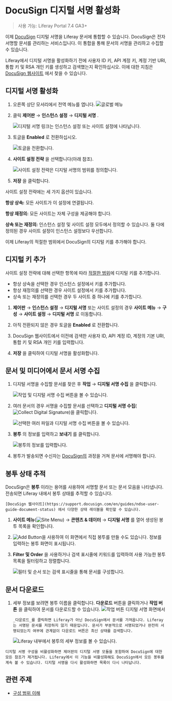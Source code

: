 # DocuSign 디지털 서명 활성화

> 사용 가능: Liferay Portal 7.4 GA3+

이제 [DocuSign](https://www.docusign.com/) 디지털 서명을 Liferay 문서에 통합할 수 있습니다. DocuSign은 전자 서명할 문서를 관리하는 서비스입니다. 이 통합을 통해 문서의 서명을 관리하고 수집할 수 있습니다.

Liferay에서 디지털 서명을 활성화하기 전에 사용자 ID 키, API 계정 키, 계정 기반 URI, 통합 키 및 RSA 개인 키를 생성하고 검색했는지 확인하십시오. 이에 대한 지침은 [DocuSign 웹사이트](https://support.docusign.com/en/guides/ndse-admin-guide-api-and-keys) 에서 찾을 수 있습니다.

## 디지털 서명 활성화

1. 오른쪽 상단 모서리에서 전역 메뉴를 엽니다. ![글로벌 메뉴](../../../images/icon-applications-menu.png)

1. 클릭 **제어판** &rarr; **인스턴스 설정** &rarr; **디지털 서명** .

    ![디지털 서명 링크는 인스턴스 설정 또는 사이트 설정에 나타납니다.](./enabling-docusign-digital-signatures/images/01.png)

1. 토글을 **Enabled** 로 전환하십시오.

    ![토글을 전환합니다.](./enabling-docusign-digital-signatures/images/02.png)

1. **사이트 설정 전략** 을 선택합니다(아래 참조).

    ![사이트 설정 전략은 디지털 서명의 범위를 정의합니다.](./enabling-docusign-digital-signatures/images/03.png)

1. **저장** 을 클릭합니다.

사이트 설정 전략에는 세 가지 옵션이 있습니다.

**항상 상속:** 모든 사이트가 이 설정에 연결됩니다.

**항상 재정의:** 모든 사이트는 자체 구성을 제공해야 합니다.

**상속 또는 재정의:** 인스턴스 설정 및 사이트 설정 모두에서 정의할 수 있습니다. 둘 다에 정의된 경우 사이트 설정이 인스턴스 설정보다 우선합니다.

이제 Liferay의 적절한 범위에서 DocuSign의 디지털 키를 추가해야 합니다.

## 디지털 키 추가

사이트 설정 전략에 대해 선택한 항목에 따라 [적절한 범위](../../../system-administration/configuring-liferay/understanding-configuration-scope.md)에 디지털 키를 추가합니다.

- 항상 상속을 선택한 경우 인스턴스 설정에서 키를 추가합니다.
- 항상 재정의를 선택한 경우 사이트 설정에서 키를 추가합니다.
- 상속 또는 재정의를 선택한 경우 두 사이트 중 하나에 키를 추가합니다.

1. **제어판** &rarr; **인스턴스 설정** &rarr; **디지털 서명** 또는 사이트 설정의 경우 **사이트 메뉴** &rarr; **구성** &rarr; **사이트 설정** &rarr; **디지털 서명** 로 이동합니다.

1. 아직 전환되지 않은 경우 토글을 **Enabled** 로 전환합니다.

1. DocuSign 웹사이트에서 이전에 검색한 사용자 ID, API 계정 ID, 계정의 기본 URI, 통합 키 및 RSA 개인 키를 입력합니다.

1. **저장** 을 클릭하여 디지털 서명을 활성화합니다.

## 문서 및 미디어에서 문서 서명 수집

1. 디지털 서명을 수집할 문서를 찾은 후 **작업** &rarr; **디지털 서명 수집** 을 클릭합니다.

    ![작업 및 디지털 서명 수집 버튼을 볼 수 있습니다.](./enabling-docusign-digital-signatures/images/04.png)

1. 여러 문서의 경우 서명을 수집할 문서를 선택하고 **디지털 서명 수집**(![Collect Digital Signature](../../../images/icon-digital-signature.png))을 클릭합니다.

   ![선택한 여러 파일과 디지털 서명 수집 버튼을 볼 수 있습니다.](./enabling-docusign-digital-signatures/images/05.png)

1. **봉투** 의 정보를 입력하고 **보내기** 를 클릭합니다.

    ![봉투의 정보를 입력합니다.](./enabling-docusign-digital-signatures/images/06.png)

1. 봉투가 발송되면 수신자는 [DocuSign의](https://www.docusign.com/products/electronic-signature/how-docusign-works) 과정을 거쳐 문서에 서명해야 합니다.

## 봉투 상태 추적

DocuSign은 **봉투** 이라는 용어를 사용하여 서명할 문서 또는 문서 모음을 나타냅니다. 전송되면 Liferay 내에서 봉투 상태를 추적할 수 있습니다.

```{tip}
[DocuSign 웹사이트](https://support.docusign.com/en/guides/ndse-user-guide-document-status) 에서 다양한 상태 레이블을 확인할 수 있습니다. 
```

1. **사이트 메뉴**(![Site Menu](../../../images/icon-menu.png)) &rarr; **콘텐츠 & 데이터** &rarr; **디지털 서명** 를 열어 생성된 봉투 목록을 확인합니다.

1. ![Add Button](../../../images/icon-add.png)을 사용하여 이 화면에서 직접 봉투를 만들 수도 있습니다. 정보를 입력하는 봉투 화면이 표시됩니다.

1. **Filter 및 Order** 을 사용하거나 검색 표시줄에 키워드를 입력하여 사용 가능한 봉투 목록을 필터링하고 정렬합니다.

    ![필터 및 순서 또는 검색 표시줄을 통해 문서를 구성합니다.](./enabling-docusign-digital-signatures/images/07.png)

## 문서 다운로드

1. 세부 정보를 보려면 봉투 이름을 클릭합니다. **다운로드** 버튼을 클릭하거나 **작업 버튼** 을 클릭하여 문서를 다운로드할 수 있습니다. ![작업 버튼](../../../images/icon-actions.png) 디지털 서명 화면에서

   ```{important}
   _다운로드_를 클릭하면 Liferay가 아닌 DocuSign에서 문서를 가져옵니다. Liferay는 서명된 문서를 저장하지 않기 때문입니다. 문서가 부분적으로 서명되었거나 완전히 서명되었는지 여부에 관계없이 다운로드 버튼은 최신 상태를 검색합니다.
   ```

   ![Liferay 내부에서 봉투의 세부 정보를 볼 수 있습니다.](./enabling-docusign-digital-signatures/images/08.png)

```{warning}
디지털 서명 구성을 비활성화하면 제어판의 디지털 서명 모듈을 포함하여 DocuSign에 대한 모든 참조가 제거됩니다. Liferay에서 이 기능을 비활성화해도 DocuSign에서 모든 봉투를 계속 볼 수 있습니다. 디지털 서명을 다시 활성화하면 목록이 다시 나타납니다.
```

## 관련 주제

* [구성 범위 이해](../../../system-administration/configuring-liferay/understanding-configuration-scope.md)
